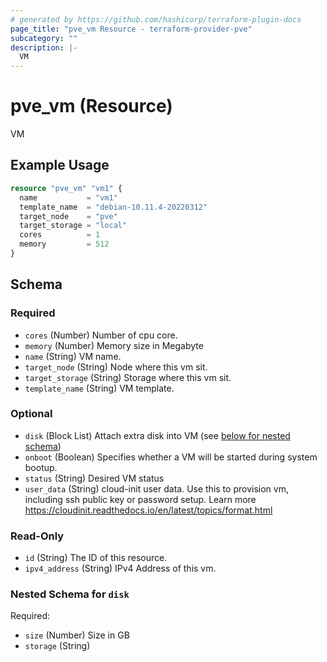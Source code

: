 ```yaml
---
# generated by https://github.com/hashicorp/terraform-plugin-docs
page_title: "pve_vm Resource - terraform-provider-pve"
subcategory: ""
description: |-
  VM
---
```


# pve_vm (Resource)

VM

## Example Usage

```terraform
resource "pve_vm" "vm1" {
  name           = "vm1"
  template_name  = "debian-10.11.4-20220312"
  target_node    = "pve"
  target_storage = "local"
  cores          = 1
  memory         = 512
}
```

<!-- schema generated by tfplugindocs -->
## Schema

### Required

- `cores` (Number) Number of cpu core.
- `memory` (Number) Memory size in Megabyte
- `name` (String) VM name.
- `target_node` (String) Node where this vm sit.
- `target_storage` (String) Storage where this vm sit.
- `template_name` (String) VM template.

### Optional

- `disk` (Block List) Attach extra disk into VM (see [below for nested schema](#nestedblock--disk))
- `onboot` (Boolean) Specifies whether a VM will be started during system bootup.
- `status` (String) Desired VM status
- `user_data` (String) cloud-init user data. Use this to provision vm, including ssh public key or password setup. Learn more https://cloudinit.readthedocs.io/en/latest/topics/format.html

### Read-Only

- `id` (String) The ID of this resource.
- `ipv4_address` (String) IPv4 Address of this vm.

<a id="nestedblock--disk"></a>
### Nested Schema for `disk`

Required:

- `size` (Number) Size in GB
- `storage` (String)
